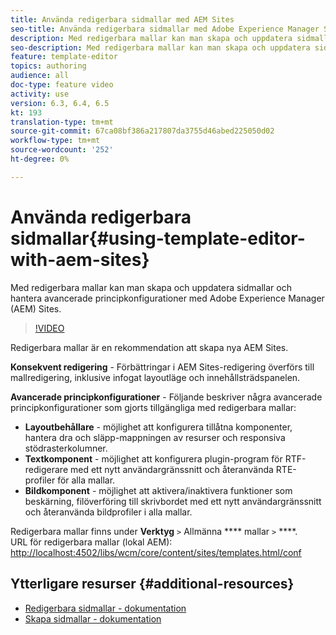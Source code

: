 ```yaml
---
title: Använda redigerbara sidmallar med AEM Sites
seo-title: Använda redigerbara sidmallar med Adobe Experience Manager Sites
description: Med redigerbara mallar kan man skapa och uppdatera sidmallar och hantera avancerade regelkonfigurationer med AEM Sites.
seo-description: Med redigerbara mallar kan man skapa och uppdatera sidmallar och hantera avancerade regelkonfigurationer med Adobe Experience Manager Sites.
feature: template-editor
topics: authoring
audience: all
doc-type: feature video
activity: use
version: 6.3, 6.4, 6.5
kt: 193
translation-type: tm+mt
source-git-commit: 67ca08bf386a217807da3755d46abed225050d02
workflow-type: tm+mt
source-wordcount: '252'
ht-degree: 0%

---
```



# Använda redigerbara sidmallar{#using-template-editor-with-aem-sites}

Med redigerbara mallar kan man skapa och uppdatera sidmallar och hantera avancerade principkonfigurationer med Adobe Experience Manager (AEM) Sites.

>[!VIDEO](https://video.tv.adobe.com/v/17455/?quality=9&learn=on)

Redigerbara mallar är en rekommendation att skapa nya AEM Sites.

**Konsekvent redigering** - Förbättringar i AEM Sites-redigering överförs till mallredigering, inklusive infogat layoutläge och innehållsträdspanelen.

**Avancerade principkonfigurationer** - Följande beskriver några avancerade principkonfigurationer som gjorts tillgängliga med redigerbara mallar:

* **Layoutbehållare** - möjlighet att konfigurera tillåtna komponenter, hantera dra och släpp-mappningen av resurser och responsiva stödrasterkolumner.
* **Textkomponent** - möjlighet att konfigurera plugin-program för RTF-redigerare med ett nytt användargränssnitt och återanvända RTE-profiler för alla mallar.
* **Bildkomponent** - möjlighet att aktivera/inaktivera funktioner som beskärning, filöverföring till skrivbordet med ett nytt användargränssnitt och återanvända bildprofiler i alla mallar.

Redigerbara mallar finns under **Verktyg** `>` Allmänna **** mallar `>` ****.\
URL för redigerbara mallar (lokal AEM): [http://localhost:4502/libs/wcm/core/content/sites/templates.html/conf](http://localhost:4502/libs/wcm/core/content/sites/templates.html/conf)

## Ytterligare resurser {#additional-resources}

* [Redigerbara sidmallar - dokumentation](https://docs.adobe.com/content/help/en/experience-manager-65/developing/platform/templates/page-templates-editable.html)
* [Skapa sidmallar - dokumentation](https://docs.adobe.com/content/help/en/experience-manager-65/authoring/siteandpage/templates.html)
